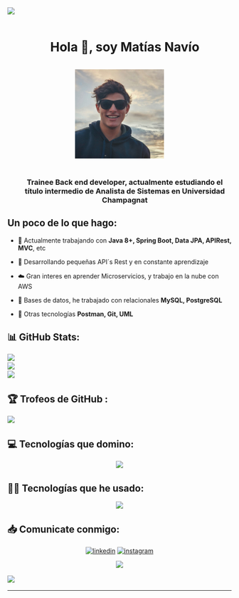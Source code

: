 
<!--horizontal divider(gradiant)-->
<img src="https://user-images.githubusercontent.com/73097560/115834477-dbab4500-a447-11eb-908a-139a6edaec5c.gif">

<!--h1 without bottom border-->
<div id="user-content-toc">
  <ul align="center">
    <summary><h1 style="display: inline-block">Hola 👋, soy Matías Navío</h1></summary>
  </ul>
</div>


<!--- snake -->
<div align="center">
  <img style="width: 200px; height: 200px; object-fit: cover;"  src="images/navio.jpeg"
       alt="navio"/></a>
</div>
<br>

<!--h2 without bottom border-->
<div id="user-content-toc">
  <ul align="center">
    <h3>Trainee Back end developer, actualmente estudiando el título intermedio de Analista de Sistemas en Universidad Champagnat</h3>
  </ul>
</div>


## Un poco de lo que hago:
<!--Intro start-->
- 🔭 Actualmente trabajando con **Java 8+, Spring Boot, Data JPA, APIRest, MVC**, etc

- 🌱 Desarrollando pequeñas API´s Rest y en constante aprendizaje

- ☁️ Gran interes en aprender Microservicios, y trabajo en la nube con AWS

- 💬 Bases de datos, he trabajado con relacionales **MySQL, PostgreSQL**

- 📝 Otras tecnologías **Postman, Git, UML** 
<!--Intro end-->


## 📊 GitHub Stats:
![](https://github-readme-stats.vercel.app/api?username=MatiiNvaio&theme=monokai&hide_border=true&include_all_commits=false&count_private=false)<br/>
![](https://github-readme-streak-stats.herokuapp.com/?user=MatiiNvaio&theme=monokai&hide_border=true)<br/>
![](https://github-readme-stats.vercel.app/api/top-langs/?username=MatiiNvaio&theme=monokai&hide_border=true&include_all_commits=false&count_private=false&layout=compact)

## 🏆 Trofeos de GitHub :
![](https://github-profile-trophy.vercel.app/?username=MatiiNvaio&theme=radical&no-frame=false&no-bg=true&margin-w=4)

<!--h1 without bottom border-->
## 💻 Tecnologías que domino:
<!--tech stack icons-->
<p align="center">
  <a href="https://skillicons.dev">
    <img src="https://skillicons.dev/icons?i=git,css,github,html,idea,java,postman,vscode,spring&perline=14" />
  </a>
</p>

## 🧑‍💻 Tecnologías que he usado:

<p align="center">
  <a href="https://skillicons.dev">
    <img src="https://skillicons.dev/icons?i=,aws,bootstrap,js,mysql,ts,angular,postgres&perline=14" />
  </a>
</p>

<!-- Connect with me -->
<!--h2 without bottom border-->
## 📥 Comunicate conmigo:

<!--icons and links-->
<p align="center">
<a href="[https://www.linkedin.com/in/1010nishant/](https://www.linkedin.com/in/matias-navio-69304a218/)" target="blank"><img align="center" src="https://user-images.githubusercontent.com/88904952/234979284-68c11d7f-1acc-4f0c-ac78-044e1037d7b0.png" alt="linkedin" height="50" width="50" /></a>
<a href="[https://www.instagram.com/nishant.jangir.1010/](https://www.instagram.com/matiinavio/)" target="blank"><img align="center" src="https://user-images.githubusercontent.com/88904952/234981169-2dd1e58f-4b7e-468c-8213-034ba62156c3.png" alt="instagram" height="50" width="50" /></a>
</p>


<!--profile visit count-->
<div align="center">
  
[![](https://visitcount.itsvg.in/api?id=1010nishant&icon=3&color=6)](https://visitcount.itsvg.in)
  
</div>

<!--horizontal divider(gradiant)-->
<img src="https://user-images.githubusercontent.com/73097560/115834477-dbab4500-a447-11eb-908a-139a6edaec5c.gif">

----------------------------------------------------------------------
